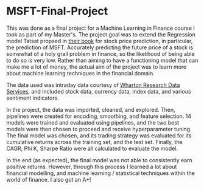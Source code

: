 # MSFT-Final-Project

This was done as a final project for a Machine Learning in Finance course I took as part of my Master's. The project goal was to extend the Regression model Tatsat propsed in [their book](https://www.amazon.ca/Machine-Learning-Science-Blueprints-Finance/dp/1492073059) for stock price prediction, in particular, the prediction of MSFT. Accurately predicting the future price of a stock is somewhat of a holy grail problem in finance, so the likelihood of being able to do so is very low. Rather than aiming to have a functioning model that can make me a lot of money, the actual aim of the project was to learn more about machine learning techniques in the financial domain.

The data used was intraday data courtesy of [Wharton Research Data Services](https://wrds-www.wharton.upenn.edu/), and included stock data, currency data, index data, and various sentiment indicators.

In the project, the data was imported, cleaned, and explored. Then, pipelines were created for encoding, smoothing, and feature selection. 14 models were trained and evaluated using pipelines, and the two best models were then chosen to proceed and receive hyperparameter tuning. The final model was chosen, and its trading strategy was evaluated for its cumulative returns across the training set, and the test set. Finally, the CAGR, Phi K, Sharpe Ratio were all calculated to evaluate the model. 

In the end (as expected), the final model was not able to consistently earn positive returns. However, through this process I learned a lot about financial modelling, and machine learning / statistical techniques within the world of finance. I also got an A+!
